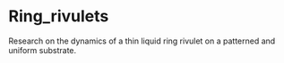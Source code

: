 # Ring_rivulets
Research on the dynamics of a thin liquid ring rivulet on a patterned and uniform substrate. 
